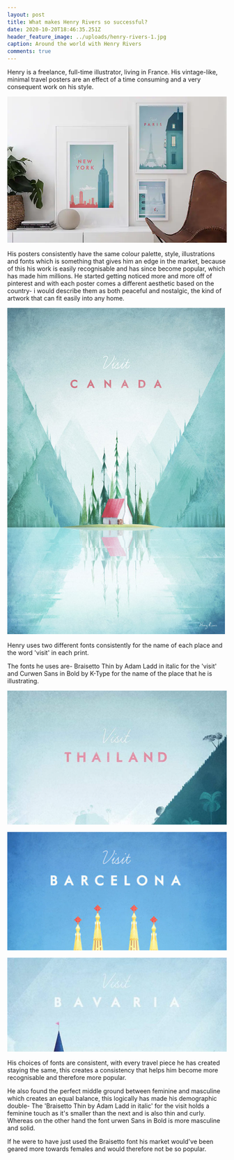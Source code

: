 ```yaml
---
layout: post
title: What makes Henry Rivers so successful?
date: 2020-10-20T18:46:35.251Z
header_feature_image: ../uploads/henry-rivers-1.jpg
caption: Around the world with Henry Rivers
comments: true
---
```

Henry is a freelance, full-time illustrator, living in France. His vintage-like, minimal travel posters are an effect of a time consuming and a very consequent work on his style. 

![](../uploads/henry_rivers_750px.webp)

His posters consistently have the same colour palette, style, illustrations and fonts which is something that gives him an edge in the market, because of this his work is easily recognisable and has since become popular, which has made him millions. He started getting noticed more and more off of pinterest and with each poster comes a different aesthetic based on the country- i would describe them as both peaceful and nostalgic, the kind of artwork that can fit easily into any home.

![fonts- Braisetto Thin in italic &  Curwen Sans in Bold by K-Type](../uploads/canada_by_henry_rivers.jpg)

Henry uses two different fonts consistently for the name of each place and the word 'visit' in each print.

The fonts he uses are- Braisetto Thin by Adam Ladd in italic for the 'visit' and Curwen Sans in Bold by K-Type for the name of the place that he is illustrating.

![](../uploads/screenshot-2020-10-23-at-14.55.03.png)

![](../uploads/screenshot-2020-10-23-at-14.55.45.png)

![](../uploads/screenshot-2020-10-23-at-14.58.41.png)

His choices of fonts are consistent, with every travel piece he has created staying the same, this creates a consistency that helps him become more recognisable and therefore more popular.

He also found the perfect middle ground between feminine and masculine which creates an equal balance, this logically has made his demographic double- The 'Braisetto Thin by Adam Ladd in italic' for the visit holds a feminine touch as it's smaller than the next and is also thin and curly. Whereas on the other hand the font urwen Sans in Bold is more masculine and solid.

If he were to have just used the Braisetto font his market would've been geared more towards females and would therefore not be so popular.